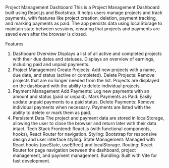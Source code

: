 Project Management Dashboard
This is a Project Management Dashboard built using React.js and Bootstrap. It helps users manage projects and track payments, with features like project creation, deletion, payment tracking, and marking payments as paid. The app persists data using localStorage to maintain state between sessions, ensuring that projects and payments are saved even after the browser is closed.

Features
1. Dashboard Overview
Displays a list of all active and completed projects with their due dates and statuses.
Displays an overview of earnings, including paid and unpaid payments.
2. Project Management
Create Projects: Add new projects with a name, due date, and status (active or completed).
Delete Projects: Remove projects that are no longer needed from the list.
Projects are displayed on the dashboard with the ability to delete individual projects.
3. Payment Management
Add Payments: Log new payments with an amount and status (paid or unpaid).
Mark Payments as Paid: Easily update unpaid payments to a paid status.
Delete Payments: Remove individual payments when necessary.
Payments are listed with the ability to delete or mark them as paid.
4. Persistent Data
The project and payment data are stored in localStorage, allowing the user to close the browser and return later with their data intact.
Tech Stack
Frontend: React.js (with functional components, hooks), React Router for navigation.
Styling: Bootstrap for responsive design and user interface styling.
State Management: Managed with React hooks (useState, useEffect) and localStorage.
Routing: React Router for page navigation between the dashboard, project management, and payment management.
Bundling: Built with Vite for fast development.
